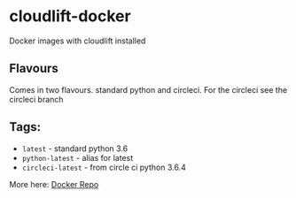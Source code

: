 # cloudlift-docker
Docker images with cloudlift installed


## Flavours
Comes in two flavours. standard python and circleci.
For the circleci see the circleci branch


## Tags:
  * `latest` - standard python 3.6
  * `python-latest` - alias for latest
  * `circleci-latest` - from circle ci python 3.6.4
  
More here: [Docker Repo](https://hub.docker.com/repository/docker/thulasi503/cloudlift-docker)
